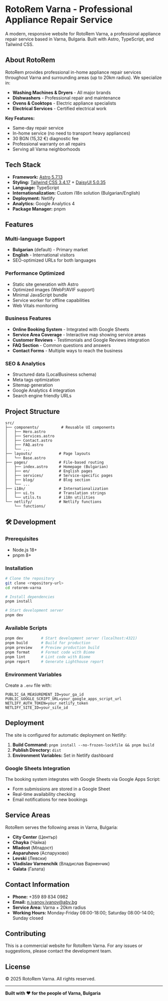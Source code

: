# RotoRem Varna - Professional Appliance Repair Service

A modern, responsive website for RotoRem Varna, a professional appliance repair service based in Varna, Bulgaria. Built with Astro, TypeScript, and Tailwind CSS.

## About RotoRem

RotoRem provides professional in-home appliance repair services throughout Varna and surrounding areas (up to 20km radius). We specialize in:

- **Washing Machines & Dryers** - All major brands
- **Dishwashers** - Professional repair and maintenance
- **Ovens & Cooktops** - Electric appliance specialists
- **Electrical Services** - Certified electrical work

**Key Features:**
- Same-day repair service
- In-home service (no need to transport heavy appliances)
- 30 BGN (15,32 €) diagnostic fee
- Professional warranty on all repairs
- Serving all Varna neighborhoods

## Tech Stack

- **Framework:** [Astro 5.7.13](https://astro.build/)
- **Styling:** [Tailwind CSS 3.4.17](https://tailwindcss.com/) + [DaisyUI 5.0.35](https://daisyui.com/)
- **Language:** TypeScript
- **Internationalization:** Custom i18n solution (Bulgarian/English)
- **Deployment:** Netlify
- **Analytics:** Google Analytics 4
- **Package Manager:** pnpm

## Features

### Multi-language Support
- **Bulgarian** (default) - Primary market
- **English** - International visitors
- SEO-optimized URLs for both languages

### Performance Optimized
- Static site generation with Astro
- Optimized images (WebP/AVIF support)
- Minimal JavaScript bundle
- Service worker for offline capabilities
- Web Vitals monitoring

### Business Features
- **Online Booking System** - Integrated with Google Sheets
- **Service Area Coverage** - Interactive map showing service areas
- **Customer Reviews** - Testimonials and Google Reviews integration
- **FAQ Section** - Common questions and answers
- **Contact Forms** - Multiple ways to reach the business

### SEO & Analytics
- Structured data (LocalBusiness schema)
- Meta tags optimization
- Sitemap generation
- Google Analytics 4 integration
- Search engine friendly URLs

## Project Structure

```
src/
├── components/          # Reusable UI components
│   ├── Hero.astro
│   ├── Services.astro
│   ├── Contact.astro
│   ├── FAQ.astro
│   └── ...
├── layouts/            # Page layouts
│   └── Base.astro
├── pages/              # File-based routing
│   ├── index.astro     # Homepage (Bulgarian)
│   ├── en/             # English pages
│   ├── services/       # Service-specific pages
│   ├── blog/           # Blog section
│   └── ...
├── i18n/               # Internationalization
│   ├── ui.ts           # Translation strings
│   └── utils.ts        # i18n utilities
└── netlify/            # Netlify functions
    └── functions/
```

## 🛠️ Development

### Prerequisites
- Node.js 18+ 
- pnpm 8+

### Installation

```bash
# Clone the repository
git clone <repository-url>
cd rotorem-varna

# Install dependencies
pnpm install

# Start development server
pnpm dev
```

### Available Scripts

```bash
pnpm dev        # Start development server (localhost:4321)
pnpm build      # Build for production
pnpm preview    # Preview production build
pnpm format     # Format code with Biome
pnpm lint       # Lint code with Biome
pnpm report     # Generate Lighthouse report
```

### Environment Variables

Create a `.env` file with:

```env
PUBLIC_GA_MEASUREMENT_ID=your_ga_id
PUBLIC_GOOGLE_SCRIPT_URL=your_google_apps_script_url
NETLIFY_AUTH_TOKEN=your_netlify_token
NETLIFY_SITE_ID=your_site_id
```

## Deployment

The site is configured for automatic deployment on Netlify:

1. **Build Command:** `pnpm install --no-frozen-lockfile && pnpm build`
2. **Publish Directory:** `dist`
3. **Environment Variables:** Set in Netlify dashboard

### Google Sheets Integration

The booking system integrates with Google Sheets via Google Apps Script:
- Form submissions are stored in a Google Sheet
- Real-time availability checking
- Email notifications for new bookings

## Service Areas

RotoRem serves the following areas in Varna, Bulgaria:
- **City Center** (Център)
- **Chayka** (Чайка)
- **Mladost** (Младост)
- **Asparuhovo** (Аспарухово)
- **Levski** (Левски)
- **Vladislav Varnenchik** (Владислав Варненчик)
- **Galata** (Галата)

## Contact Information

- **Phone:** +359 89 834 0982
- **Email:** n.ivanov.ivanov@abv.bg
- **Service Area:** Varna + 20km radius
- **Working Hours:** Monday-Friday 08:00-18:00; Saturday 08:00-14:00; Sunday closed

## Contributing

This is a commercial website for RotoRem Varna. For any issues or suggestions, please contact the development team.

## License

© 2025 RotoRem Varna. All rights reserved.

---

**Built with ❤️ for the people of Varna, Bulgaria**
